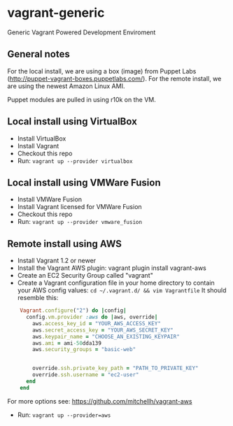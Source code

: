 vagrant-generic
===============

Generic Vagrant Powered Development Enviroment

General notes
-------------
For the local install, we are using a box (image) from Puppet Labs (http://puppet-vagrant-boxes.puppetlabs.com/).  For the remote install, we are using the newest Amazon Linux AMI.

Puppet modules are pulled in using r10k on the VM.

Local install using VirtualBox
------------------------------
* Install VirtualBox
* Install Vagrant
* Checkout this repo
* Run: `vagrant up --provider virtualbox`

Local install using VMWare Fusion
---------------------------------
* Install VMWare Fusion
* Install Vagrant licensed for VMWare Fusion
* Checkout this repo
* Run: `vagrant up --provider vmware_fusion`

Remote install using AWS
------------------------
* Install Vagrant 1.2 or newer
* Install the Vagrant AWS plugin:
        vagrant plugin install vagrant-aws
* Create an EC2 Security Group called "vagrant"
* Create a Vagrant configuration file in your home directory to contain your AWS config values: `cd ~/.vagrant.d/ && vim Vagrantfile`
It should resemble this:
```ruby
    Vagrant.configure("2") do |config|
      config.vm.provider :aws do |aws, override|
        aws.access_key_id = "YOUR_AWS_ACCESS_KEY"
        aws.secret_access_key = "YOUR_AWS_SECRET_KEY"
        aws.keypair_name = "CHOOSE_AN_EXISTING_KEYPAIR"
        aws.ami = ami-50dda139
        aws.security_groups = "basic-web"


        override.ssh.private_key_path = "PATH_TO_PRIVATE_KEY"
        override.ssh.username = "ec2-user"
      end
    end
```
  For more options see: https://github.com/mitchellh/vagrant-aws
* Run: `vagrant up --provider=aws`
